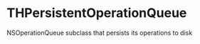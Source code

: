THPersistentOperationQueue
==========================

NSOperationQueue subclass that persists its operations to disk
